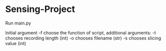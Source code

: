 # Sensing-Project

Run main.py

Initial argument -f choose the function of script, additional arguments:
-t chooses recording length (int)
-o chooses filename (str)
-s chooses slicing value (int)